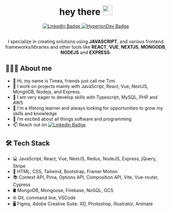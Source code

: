 <div id="header" align="center">
   <h1>
  hey there <img src="https://media.giphy.com/media/hvRJCLFzcasrR4ia7z/giphy.gif" width="30px"/>
  </h1>
  <div id="badges">
    <a href="https://www.linkedin.com/in/timea-pentek">
      <img src="https://img.shields.io/badge/LinkedIn-blue?style=for-the-badge&logo=linkedin&logoColor=white" alt="LinkedIn Badge"/>
    </a>
    <a href="https://www.hyperiondev.com/portfolio/100795/">
      <img src="https://img.shields.io/badge/HyperionDev-blue?style=for-the-badge" alt="HyperionDev Badge"/>
    </a>
  </div>
 <br>
   <p> I specialize in creating solutions using <b>JAVASCRIPT</b>, and various frontend frameworks/libraries and other tools like <b>REACT</b>, <b>VUE</b>, <b>NEXTJS</b>, <b>MONGODB</b>, <b>NODEJS</b> and <b>EXPRESS</b>.</p>
</div>

<h2>👨🏻‍💻 About me</h2> 

- 👋 Hi, my name is Timea, friends just call me Timi
- 👀 I work on projects mainly with JavaScript, React, Vue, NextJS, MongoDB, Nodejs, and Express.
- 🔭 I am very eager to develop skills with Typescript, MySQL, PHP and AWS
- 🌱 I'm a lifelong learner and always looking for opportunities to grow my skills and knowledge
- 💞️ I’m excited about all things software and programming
- 📫 Reach out on [![Linkedin Badge](https://img.shields.io/badge/-LinkedIn-blue?style=flat&logo=Linkedin&logoColor=white)](https://www.linkedin.com/in/timea-pentek)

<h2>🛠 Tech Stack</h2> 

- 💻 JavaScript, React, Vue, NextJS, Redux, NodeJS, Express, jQuery, Stripe
- 💈 HTML, CSS, Tailwind, Bootstrap, Framer Motion
- 📚 Context API, Pinia, Options API, Composition API, Vite, Vue-router, Cypress
- 🛢 MongoDB, Mongoose, Firebase, NoSQL, GCS
- 🌐 Git, command line, VSCode
- 🖥 Figma, Adobe Creative Suite: XD, Photoshop, Illustrator, Animate
